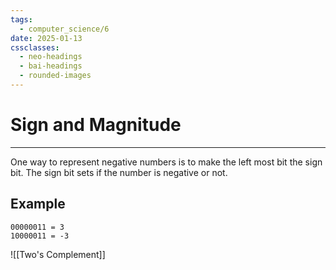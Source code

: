 ```yaml
---
tags:
  - computer_science/6
date: 2025-01-13
cssclasses:
  - neo-headings
  - bai-headings
  - rounded-images
---
```

# Sign and Magnitude
***
One way to represent negative numbers is to make the left most bit the sign bit. The sign bit sets if the number is negative or not.

## Example
```
00000011 = 3
10000011 = -3
```

![[Two's Complement]]